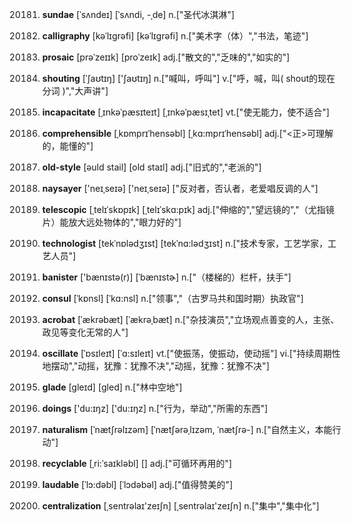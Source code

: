 20181. **sundae**
[ˈsʌndeɪ]  [ˈsʌndi, -ˌde]
n.["圣代冰淇淋"]  

20182. **calligraphy**
[kəˈlɪgrəfi]  [kəˈlɪɡrəfi]
n.["美术字（体）","书法，笔迹"]  

20183. **prosaic**
[prəˈzeɪɪk]  [proˈzeɪk]
adj.["散文的","乏味的","如实的"]  

20184. **shouting**
[ˈʃaʊtɪŋ]  ['ʃaʊtɪŋ]
n.["喊叫，呼叫"]  v.["呼，喊，叫( shout的现在分词 )","大声讲"]  

20185. **incapacitate**
[ˌɪnkəˈpæsɪteɪt]  [ˌɪnkəˈpæsɪˌtet]
vt.["使无能力，使不适合"]  

20186. **comprehensible**
[ˌkɒmprɪˈhensəbl]  [ˌkɑ:mprɪˈhensəbl]
adj.["<正>可理解的，能懂的"]  

20187. **old-style**
[əuld stail]  [old staɪl]
adj.["旧式的","老派的"]  

20188. **naysayer**
['neɪˌseɪə]  ['neɪˌseɪə]
["反对者，否认者，老爱唱反调的人"]  

20189. **telescopic**
[ˌtelɪˈskɒpɪk]  [ˌtelɪˈskɑ:pɪk]
adj.["伸缩的","望远镜的","（尤指镜片）能放大远处物体的","眼力好的"]  

20190. **technologist**
[tekˈnɒlədʒɪst]  [tekˈnɑ:lədʒɪst]
n.["技术专家，工艺学家，工艺人员"]  

20191. **banister**
['bænɪstə(r)]  [ˈbænɪstɚ]
n.["（楼梯的）栏杆，扶手"]  

20192. **consul**
[ˈkɒnsl]  [ˈkɑ:nsl]
n.["领事","（古罗马共和国时期）执政官"]  

20193. **acrobat**
[ˈækrəbæt]  [ˈækrəˌbæt]
n.["杂技演员","立场观点善变的人，主张、政见等变化无常的人"]  

20194. **oscillate**
[ˈɒsɪleɪt]  [ˈɑ:sɪleɪt]
vt.["使振荡，使振动，使动摇"]  vi.["持续周期性地摆动","动摇，犹豫：犹豫不决","动摇，犹豫：犹豫不决"]  

20195. **glade**
[gleɪd]  [ɡled]
n.["林中空地"]  

20196. **doings**
['du:ɪŋz]  ['du:ɪŋz]
n.["行为，举动","所需的东西"]  

20197. **naturalism**
[ˈnætʃrəlɪzəm]  [ˈnætʃərəˌlɪzəm, ˈnætʃrə-]
n.["自然主义，本能行动"]  

20198. **recyclable**
[ˌri:ˈsaɪkləbl]  []
adj.["可循环再用的"]  

20199. **laudable**
[ˈlɔ:dəbl]  [ˈlɔdəbəl]
adj.["值得赞美的"]  

20200. **centralization**
[ˌsentrəlaɪ'zeɪʃn]  [ˌsentrəlaɪ'zeɪʃn]
n.["集中","集中化"]  

